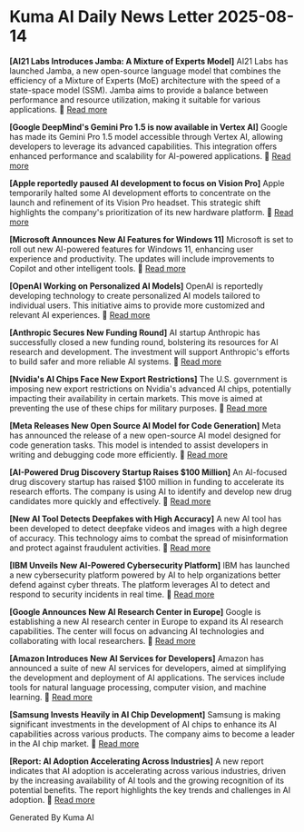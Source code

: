 # Kuma AI Daily News Letter 2025-08-14 

**[AI21 Labs Introduces Jamba: A Mixture of Experts Model]**
AI21 Labs has launched Jamba, a new open-source language model that combines the efficiency of a Mixture of Experts (MoE) architecture with the speed of a state-space model (SSM). Jamba aims to provide a balance between performance and resource utilization, making it suitable for various applications.
🔗 [Read more](https://venturebeat.com/ai/ai21-labs-introduces-jamba-a-mixture-of-experts-model/)

**[Google DeepMind's Gemini Pro 1.5 is now available in Vertex AI]**
Google has made its Gemini Pro 1.5 model accessible through Vertex AI, allowing developers to leverage its advanced capabilities. This integration offers enhanced performance and scalability for AI-powered applications.
🔗 [Read more](https://cloud.google.com/blog/products/ai-machine-learning/gemini-pro-1-5-now-available-in-vertex-ai)

**[Apple reportedly paused AI development to focus on Vision Pro]**
Apple temporarily halted some AI development efforts to concentrate on the launch and refinement of its Vision Pro headset. This strategic shift highlights the company's prioritization of its new hardware platform.
🔗 [Read more](https://appleinsider.com/articles/24/05/02/apple-reportedly-paused-ai-development-to-focus-on-vision-pro)

**[Microsoft Announces New AI Features for Windows 11]**
Microsoft is set to roll out new AI-powered features for Windows 11, enhancing user experience and productivity. The updates will include improvements to Copilot and other intelligent tools.
🔗 [Read more](https://blogs.windows.com/windowsdeveloper/2024/05/02/microsoft-announces-new-ai-features-for-windows-11/)

**[OpenAI Working on Personalized AI Models]**
OpenAI is reportedly developing technology to create personalized AI models tailored to individual users. This initiative aims to provide more customized and relevant AI experiences.
🔗 [Read more](https://www.theinformation.com/articles/openai-working-on-personalized-ai-models)

**[Anthropic Secures New Funding Round]**
AI startup Anthropic has successfully closed a new funding round, bolstering its resources for AI research and development. The investment will support Anthropic's efforts to build safer and more reliable AI systems.
🔗 [Read more](https://www.axios.com/2024/05/02/anthropic-funding-ai-safety)

**[Nvidia's AI Chips Face New Export Restrictions]**
The U.S. government is imposing new export restrictions on Nvidia's advanced AI chips, potentially impacting their availability in certain markets. This move is aimed at preventing the use of these chips for military purposes.
🔗 [Read more](https://www.reuters.com/technology/us-broadens-curbs-export-ai-chips-china-other-countries-2024-05-02/)

**[Meta Releases New Open Source AI Model for Code Generation]**
Meta has announced the release of a new open-source AI model designed for code generation tasks. This model is intended to assist developers in writing and debugging code more efficiently.
🔗 [Read more](https://ai.meta.com/blog/code-generation-ai-model-codebind/)

**[AI-Powered Drug Discovery Startup Raises $100 Million]**
An AI-focused drug discovery startup has raised $100 million in funding to accelerate its research efforts. The company is using AI to identify and develop new drug candidates more quickly and effectively.
🔗 [Read more](https://www.fiercebiotech.com/medtech/ai-drug-discovery-startup-raises-100m-series-b)

**[New AI Tool Detects Deepfakes with High Accuracy]**
A new AI tool has been developed to detect deepfake videos and images with a high degree of accuracy. This technology aims to combat the spread of misinformation and protect against fraudulent activities.
🔗 [Read more](https://www.aitrends.com/artificial-intelligence/new-ai-tool-detects-deepfakes-with-high-accuracy/)

**[IBM Unveils New AI-Powered Cybersecurity Platform]**
IBM has launched a new cybersecurity platform powered by AI to help organizations better defend against cyber threats. The platform leverages AI to detect and respond to security incidents in real time.
🔗 [Read more](https://newsroom.ibm.com/2024-05-02-IBM-Unveils-New-AI-Powered-Cybersecurity-Platform)

**[Google Announces New AI Research Center in Europe]**
Google is establishing a new AI research center in Europe to expand its AI research capabilities. The center will focus on advancing AI technologies and collaborating with local researchers.
🔗 [Read more](https://www.artificialintelligence-news.com/2024/05/02/google-announces-new-ai-research-center-in-europe/)

**[Amazon Introduces New AI Services for Developers]**
Amazon has announced a suite of new AI services for developers, aimed at simplifying the development and deployment of AI applications. The services include tools for natural language processing, computer vision, and machine learning.
🔗 [Read more](https://aws.amazon.com/blogs/aws/amazon-introduces-new-ai-services-for-developers/)

**[Samsung Invests Heavily in AI Chip Development]**
Samsung is making significant investments in the development of AI chips to enhance its AI capabilities across various products. The company aims to become a leader in the AI chip market.
🔗 [Read more](https://www.electronicsweekly.com/news/business/samsung-invests-heavily-ai-chip-development-2024-05/)

**[Report: AI Adoption Accelerating Across Industries]**
A new report indicates that AI adoption is accelerating across various industries, driven by the increasing availability of AI tools and the growing recognition of its potential benefits. The report highlights the key trends and challenges in AI adoption.
🔗 [Read more](https://www.forbes.com/sites/gilpress/2024/05/01/report-ai-adoption-accelerating-across-industries/)

Generated By Kuma AI